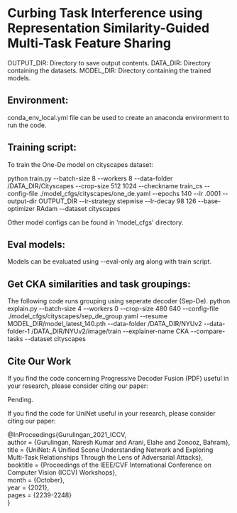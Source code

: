 # Curbing Task Interference using Representation Similarity-Guided Multi-Task Feature Sharing

OUTPUT_DIR: Directory to save output contents.
DATA_DIR: Directory containing the datasets.
MODEL_DIR: Directory containing the trained models.

## Environment:

conda_env_local.yml file can be used to create an anaconda environment to run the code.

## Training script:

To train the One-De model on cityscapes dataset:

python train.py --batch-size 8 --workers 8 --data-folder /DATA_DIR/Cityscapes --crop-size 512 1024 --checkname train_cs --config-file ./model_cfgs/cityscapes/one_de.yaml --epochs 140 --lr .0001 --output-dir OUTPUT_DIR --lr-strategy stepwise --lr-decay 98 126 --base-optimizer RAdam --dataset cityscapes

Other model configs can be found in 'model_cfgs' directory.


## Eval models:

Models can be evaluated using --eval-only arg along with train script.


## Get CKA similarities and task groupings:
The following code runs grouping using seperate decoder (Sep-De).
python explain.py --batch-size 4 --workers 0 --crop-size 480 640 --config-file ./model_cfgs/cityscapes/sep_de_group.yaml --resume MODEL_DIR/model_latest_140.pth --data-folder /DATA_DIR/NYUv2 --data-folder-1 /DATA_DIR/NYUv2/image/train --explainer-name CKA --compare-tasks --dataset cityscapes

## Cite Our Work

If you find the code concerning Progressive Decoder Fusion (PDF) useful in your research, please consider citing our paper:

Pending.

If you find the code for UniNet useful in your research, please consider citing our paper:

@InProceedings{Gurulingan_2021_ICCV, <br />
    author    = {Gurulingan, Naresh Kumar and Arani, Elahe and Zonooz, Bahram}, <br />
    title     = {UniNet: A Unified Scene Understanding Network and Exploring Multi-Task Relationships Through the Lens of Adversarial Attacks}, <br />
    booktitle = {Proceedings of the IEEE/CVF International Conference on Computer Vision (ICCV) Workshops}, <br />
    month     = {October}, <br />
    year      = {2021}, <br />
    pages     = {2239-2248} <br />
}
